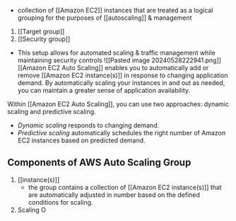 - collection of [[Amazon EC2]] instances that are treated as a logical grouping for the purposes of [[autoscaling]] & management

1. [[Target group]]
2. [[Security group]]
- This setup allows for automated scaling & traffic management while maintaining security controls
![[Pasted image 20240528222941.png]]
[[Amazon EC2 Auto Scaling]] enables you to automatically add or remove [[Amazon EC2 instance(s)]] in response to changing application demand. By automatically scaling your instances in and out as needed, you can maintain a greater sense of application availability.

Within [[Amazon EC2 Auto Scaling]], you can use two approaches: dynamic scaling and predictive scaling.
- _Dynamic scaling_ responds to changing demand. 
- _Predictive scaling_ automatically schedules the right number of Amazon EC2 instances based on predicted demand.
## Components of AWS Auto Scaling Group
1. [[instance(s)]]
	- the group contains a collection of [[Amazon EC2 instance(s)]] that are automatically adjusted in number based on the defined conditions for scaling.
2. Scaling O